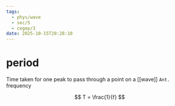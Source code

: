 ```yaml
---
tags:
  - phys/wave
  - sec/5
  - cegep/3
date: 2025-10-15T20:28:10
---
```


# period

Time taken for one peak to pass through a point on a [[wave]]
`Ant.` frequency

$$
T = \frac{1}{f}
$$
